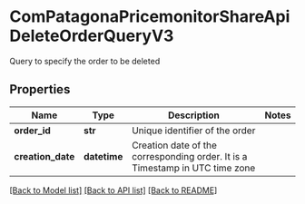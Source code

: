 # ComPatagonaPricemonitorShareApiDeleteOrderQueryV3

Query to specify the order to be deleted
## Properties
Name | Type | Description | Notes
------------ | ------------- | ------------- | -------------
**order_id** | **str** | Unique identifier of the order | 
**creation_date** | **datetime** | Creation date of the corresponding order. It is a Timestamp in UTC time zone | 

[[Back to Model list]](../README.md#documentation-for-models) [[Back to API list]](../README.md#documentation-for-api-endpoints) [[Back to README]](../README.md)


